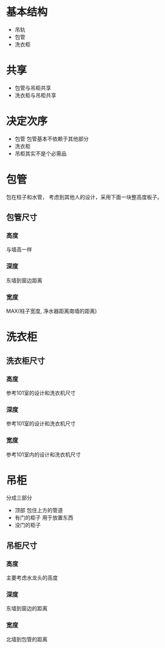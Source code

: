 # 基本结构
  * 吊轨
  * 包管
  * 洗衣柜

# 共享
  * 包管与吊柜共享
  * 洗衣柜与吊柜共享

# 决定次序
  * 包管 包管基本不依赖于其他部分
  * 洗衣柜 
  * 吊柜其实不是个必需品

# 包管
包在柱子和水管， 考虑到其他人的设计，采用下面一块整高度板子。  

## 包管尺寸
### 高度
与墙高一样
### 深度
东墙到窗边距离
### 宽度
MAX(柱子宽度, 净水器距离南墙的距离)

# 洗衣柜
## 洗衣柜尺寸

### 高度
参考101室的设计和洗衣机尺寸
### 深度
参考101室的设计和洗衣机尺寸
### 宽度
参考101室内的设计和洗衣机尺寸

# 吊柜
分成三部分
  * 顶部 包住上方的管道
  * 有门的柜子 用于放置东西
  * 没门的柜子

## 吊柜尺寸
### 高度
主要考虑水龙头的高度
### 深度
东墙到窗边的距离
### 宽度
北墙到包管的距离




